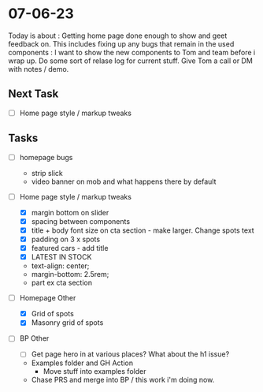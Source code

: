 # 07-06-23

Today is about :
Getting home page done enough to show and geet feedback on. This includes fixing up any bugs that remain in the used components :
I want to show the new components to Tom and team before i wrap up. Do some sort of relase log for current stuff. Give Tom a call or DM with notes / demo.

## Next Task
- [ ] Home page style / markup tweaks

## Tasks
- [ ] homepage bugs
    - strip slick
    - video banner on mob and what happens there by default

- [ ] Home page style / markup tweaks
    - [x] margin bottom on slider
    - [x] spacing between components
    - [x] title + body font size on cta section - make larger. Change spots text
    - [x] padding on 3 x spots
    - [x] featured cars - add title
    - [x] LATEST IN STOCK
    - text-align: center;
    - margin-bottom: 2.5rem;
    - part ex cta section

- [ ] Homepage Other
  - [x] Grid of spots
  - [x] Masonry grid of spots

- [ ] BP Other
    - [ ] Get page hero in at various places? What about the h1 issue?
    - Examples folder and GH Action
        - Move stuff into examples folder
    - Chase PRS and merge into BP / this work i'm doing now.
